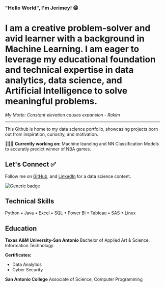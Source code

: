 ### "Hello World", I'm Jerimey! 😁


# I am a creative problem-solver and avid learner with a background in Machine Learning. I am eager to leverage my educational foundation and technical expertise in data analytics, data science, and Artificial Intelligence to solve meaningful problems. #

*My Motto: Constant elevation causes expansion - Rakim*


---

This Github is home to my data science portfolio, showcasing projects born out from inspiration, curiosity, and motivation. 

👨🏾‍🏭 **Currently working on:** Machine leanding and NN Classification Models to accuratly predict winner of NBA games.

## Let's Connect ✅
 Follow me on [GitHub](https://github.com/jerimeyjeremy), and [LinkedIn](https://www.linkedin.com/in/jerimey-simons/) for a  data science content.

[![Generic badge](https://img.shields.io/badge/LinkedIn-Connect-blue.svg?style=for-the-badge&logo=linkedin&logoColor=white)](https://www.linkedin.com/in/jerimey-simons/) 

## Technical Skills
Python • Java • Excel • SQL • Power BI • Tableau • SAS • Linux

## Education  

**Texas A&M University-San Antonio** 
Bachelor of Applied Art & Science, Information Technology 

**Certificates:** 
* Data Analytics
* Cyber Security

**San Antonio College**
Associate of Science, Computer Programming







